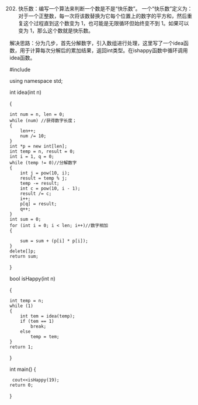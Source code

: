 ﻿202. 快乐数：编写一个算法来判断一个数是不是“快乐数”。一个“快乐数”定义为：对于一个正整数，每一次将该数替换为它每个位置上的数字的平方和，然后重复这个过程直到这个数变为 1，也可能是无限循环但始终变不到 1。如果可以变为 1，那么这个数就是快乐数。解决思路：分为几步，首先分解数字，引入数组进行处理，这里写了一个idea函数，用于计算每次分解后的累加结果，返回int类型。在ishappy函数中循环调用idea函数。#include<iostream>using namespace std;int idea(int n){	int num = n, len = 0;	while (num)	//获得数字长度；	{		len++;		num /= 10;	}	int *p = new int[len];	int temp = n, result = 0;	int i = 1, q = 0;	while (temp != 0)//分解数字	{		int j = pow(10, i);		result = temp % j;		temp -= result;		int c = pow(10, i - 1);		result /= c;		i++;		p[q] = result;		q++;	}	int sum = 0;	for (int i = 0; i < len; i++)//数字相加	{				sum = sum + (p[i] * p[i]);	}	delete[]p;	return sum;}bool isHappy(int n) {	int temp = n;	while (1)	{		int tem = idea(temp);		if (tem == 1)			break;		else			temp = tem;	}	return 1;}int main(){		 cout<<isHappy(19);	return 0;}